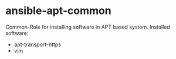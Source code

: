 # ansible-apt-common
Common-Role for installing software in APT based system. Installed software:

- apt-transport-https
- vim

